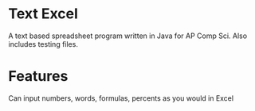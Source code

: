 # Text Excel
A text based spreadsheet program written in Java for AP Comp Sci. Also includes testing files.

# Features
Can input numbers, words, formulas, percents as you would in Excel
